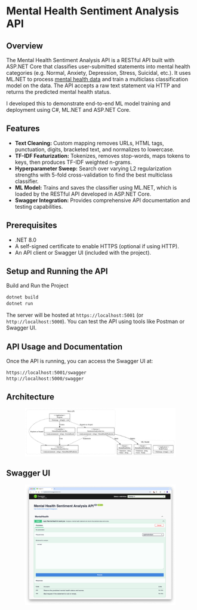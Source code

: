 # Mental Health Sentiment Analysis API

## Overview
The Mental Health Sentiment Analysis API is a RESTful API built with ASP.NET Core that classifies user-submitted statements into mental health categories (e.g. Normal, Anxiety, Depression, Stress, Suicidal, etc.). It uses ML.NET to process [mental health data](https://www.kaggle.com/datasets/suchintikasarkar/sentiment-analysis-for-mental-health) and train a multiclass classification model on the data. The API accepts a raw text statement via HTTP and returns the predicted mental health status.

I developed this to demonstrate end-to-end ML model training and deployment using C#, ML.NET and ASP.NET Core.

## Features

- **Text Cleaning:** Custom mapping removes URLs, HTML tags, punctuation, digits, bracketed text, and normalizes to lowercase.
- **TF-IDF Featurization:** Tokenizes, removes stop-words, maps tokens to keys, then produces TF-IDF weighted n-grams.
- **Hyperparameter Sweep:** Search over varying L2 regularization strengths with 5-fold cross-validation to find the best multiclass classifier.
- **ML Model:** Trains and saves the classifier using ML.NET, which is loaded by the RESTful API developed in ASP.NET Core.
- **Swagger Integration:** Provides comprehensive API documentation and testing capabilities.

## Prerequisites

- .NET 8.0
- A self-signed certificate to enable HTTPS (optional if using HTTP).
- An API client or Swagger UI (included with the project).

## Setup and Running the API

Build and Run the Project

```bash
dotnet build
dotnet run
```

The server will be hosted at `https://localhost:5001` (or `http://localhost:5000`). You can test the API using tools like Postman or Swagger UI.

## API Usage and Documentation

Once the API is running, you can access the Swagger UI at:

```
https://localhost:5001/swagger
http://localhost:5000/swagger
```

## Architecture

<div align="center">
  <img src="images/uml_diagram.png" alt="UML Diagram" width="80%" />
</div>

## Swagger UI

<div align="center">
  <img src="images/swagger.png" alt="Swagger UI" width="80%" />
</div>
